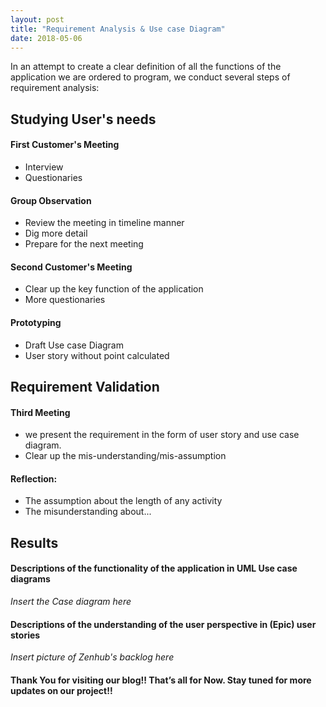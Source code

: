 ```yaml
---
layout: post
title: "Requirement Analysis & Use case Diagram"
date: 2018-05-06
---
```



In an attempt to create a clear definition of all the functions of the application we are ordered to program, we conduct several steps of requirement analysis:


## Studying User's needs

#### First Customer's Meeting
* Interview
* Questionaries

#### Group Observation
* Review the meeting in timeline manner
* Dig more detail
* Prepare for the next meeting

#### Second Customer's Meeting
* Clear up the key function of the application
* More questionaries

#### Prototyping
* Draft Use case Diagram
* User story without point calculated

## Requirement Validation

#### Third Meeting
* we present the requirement in the form of user story and use case diagram.
* Clear up the mis-understanding/mis-assumption

#### Reflection:
* The assumption about the length of any activity
* The misunderstanding about...

## Results

#### Descriptions of the functionality of the application in UML Use case diagrams
*Insert the Case diagram here*

#### Descriptions of the understanding of the user perspective in (Epic) user stories
*Insert picture of Zenhub's backlog here*

#### Thank You for visiting our blog!! That’s all for Now. Stay tuned for more updates on our project!!
